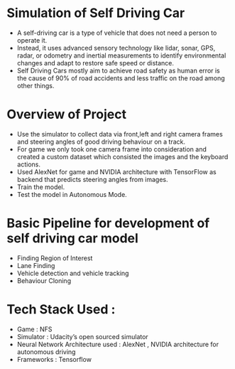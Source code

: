 # Simulation of Self Driving Car

- A self-driving car is a type of vehicle that does not need a person to operate it. 
- Instead, it uses advanced sensory technology like lidar, sonar, GPS, radar, or odometry and inertial measurements to identify environmental changes and adapt to restore safe speed or distance. 
- Self Driving Cars mostly aim to achieve road safety as human error is the cause of 90% of road accidents and less traffic on the road among other things.

# Overview of Project
- Use the simulator to collect data via front,left and right camera frames and steering angles of good driving behaviour on a track.
- For game we only took one camera frame into consideration and created a custom dataset which consisted the images and the keyboard actions.
- Used AlexNet for game and NVIDIA architecture with TensorFlow as backend that predicts steering angles from images.
- Train the model.
- Test the model in Autonomous Mode.

# Basic Pipeline for development of self driving car model
- Finding Region of Interest
- Lane Finding
- Vehicle detection and vehicle tracking
- Behaviour Cloning

# Tech Stack Used :
- Game : NFS
- Simulator : Udacity’s open sourced simulator 
- Neural Network Architecture used : AlexNet , NVIDIA architecture for autonomous driving
- Frameworks : Tensorflow 
